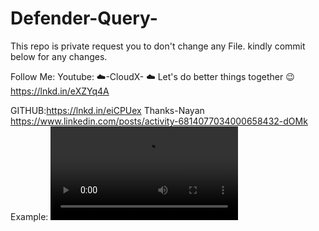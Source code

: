 # Defender-Query-

This repo is private request you to don't change any File. kindly commit below for any changes. 

Follow Me:
Youtube: ☁️-CloudX- ☁️ Let's do better things together 😉
https://lnkd.in/eXZYq4A

GITHUB:https://lnkd.in/eiCPUex
Thanks-Nayan
https://www.linkedin.com/posts/activity-6814077034000658432-dOMk
Example:
![](https://youtu.be/8dqMMH6LRME.mp4)
